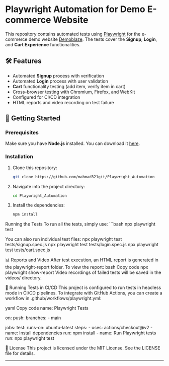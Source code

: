 # Playwright Automation for Demo E-commerce Website

This repository contains automated tests using [Playwright](https://playwright.dev) for the e-commerce demo website [Demoblaze](https://demoblaze.com/). The tests cover the **Signup**, **Login**, and **Cart Experience** functionalities.

## 🛠 Features

- Automated **Signup** process with verification
- Automated **Login** process with user validation
- **Cart** functionality testing (add item, verify item in cart)
- Cross-browser testing with Chromium, Firefox, and WebKit
- Configured for CI/CD integration
- HTML reports and video recording on test failure

## 🚀 Getting Started

### Prerequisites
Make sure you have **Node.js** installed. You can download it [here](https://nodejs.org/).

### Installation
1. Clone this repository:
   ```bash
   git clone https://github.com/mahmad321git/Playwright_Automation


2. Navigate into the project directory:
    ```bash
    cd Playwright_Automation

3. Install the dependencies:
    ```bash
    npm install

Running the Tests
    To run all the tests, simply use:
    ```bash
    npx playwright test

You can also run individual test files:
    npx playwright test tests/signup.spec.js
    npx playwright test tests/login.spec.js
    npx playwright test tests/cart.spec.js


📊 Reports and Video
After test execution, an HTML report is generated in the playwright-report folder. To view the report:
bash
Copy code
npx playwright show-report
Video recordings of failed tests will be saved in the videos/ directory.

🧪 Running Tests in CI/CD
This project is configured to run tests in headless mode in CI/CD pipelines. To integrate with GitHub Actions, you can create a workflow in .github/workflows/playwright.yml:

yaml
Copy code
name: Playwright Tests

on:
  push:
    branches:
      - main

jobs:
  test:
    runs-on: ubuntu-latest
    steps:
      - uses: actions/checkout@v2
      - name: Install dependencies
        run: npm install
      - name: Run Playwright tests
        run: npx playwright test

📝 License
This project is licensed under the MIT License. See the LICENSE file for details.

---

